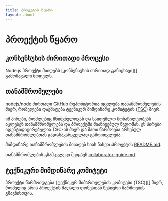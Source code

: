 ```yaml
---
title: პროექტის წყარო
layout: about
---
```


# პროექტის წყარო

## კონსენსუსის ძირითადი პროცესი

Node.js პროექტი მიიღებს \[კონსენსუსის ძირითად განიცხავი]\[] გამომავალი მოდელს.

## თანამშრომელები

[nodejs/node][] ძირთადი GitHub რეპოზიტორია იცვლება თანამშრომელების მიერ, რომელები დაემატება ტექნიკურ მიმდინარე კომიტეტის ([TSC][]) მიერ.

იმ პირები, რომლებიც მნიშვნელოვან და საიდუმლო მონაწილეობებს აკლებენ თანამშრომელებს და პროექტში მიანიჭებულ წვდომას. ეს პირები იდენტიფიცირებულია TSC-ის მიერ და მათი წარმოება არსებულ თანამშრომლებთან გადასაკარგველად გამოითვლება.

მიმდინარე თანამშრომლების მისაღებ სიას ნახეთ პროექტის [README.md][].

თანამშრომლების გზამკვლევი შეიცავს [collaborator-guide.md][].

## ტექნიკური მიმდინარე კომიტეტი

პროექტი წარმოიდგება \[ტექნიკურ მიმართულების კომიტესი (TSC)]\[] მიერ,
რომელიც არის პროექტის მაღალი დონესთან წესიერი წარმოების გზავნისთვის.

[consensus seeking]: https://en.wikipedia.org/wiki/Consensus-seeking_decision-making

[readme.md]: https://github.com/nodejs/node/blob/main/README.md#current-project-team-members

[tsc]: https://github.com/nodejs/TSC

[technical steering committee (tsc)]: https://github.com/nodejs/TSC/blob/main/TSC-Charter.md

[collaborator-guide.md]: https://github.com/nodejs/node/blob/main/doc/contributing/collaborator-guide.md

[nodejs/node]: https://github.com/nodejs/node
